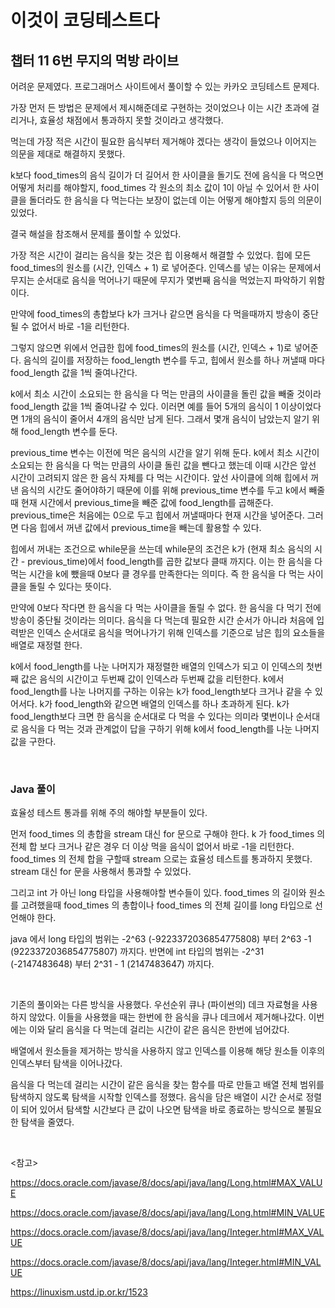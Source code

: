 # 이것이 코딩테스트다

## 챕터 11 6번 무지의 먹방 라이브

어려운 문제였다. 프로그래머스 사이트에서 풀이할 수 있는 카카오 코딩테스트 문제다.

가장 먼저 든 방법은 문제에서 제시해준데로 구현하는 것이었으나 이는 시간 초과에 걸리거나, 효율성 채점에서 통과하지 못할 것이라고 생각했다.

먹는데 가장 적은 시간이 필요한 음식부터 제거해야 겠다는 생각이 들었으나 이어지는 의문을 제대로 해결하지 못했다. 

k보다 food_times의 음식 길이가 더 길어서 한 사이클을 돌기도 전에 음식을 다 먹으면 어떻게 처리를 해야할지, food_times 각 원소의 최소 값이 1이 아닐 수 있어서 한 사이클을 돌더라도 한 음식을 다 먹는다는 보장이 없는데 이는 어떻게 해야할지 등의 의문이 있었다.

결국 해설을 참조해서 문제를 풀이할 수 있었다.

가장 적은 시간이 걸리는 음식을 찾는 것은 힙 이용해서 해결할 수 있었다. 힙에 모든 food_times의 원소를 (시간, 인덱스 + 1) 로 넣어준다. 인덱스를 넣는 이유는 문제에서 무지는 순서대로 음식을 먹어나기 때문에 무지가 몇번째 음식을 먹었는지 파악하기 위함이다.

만약에 food_times의 총합보다 k가 크거나 같으면 음식을 다 먹을때까지 방송이 중단될 수 없어서 바로 -1을 리턴한다.

그렇지 않으면 위에서 언급한 힙에 food_times의 원소를 (시간, 인덱스 + 1)로 넣어준다. 음식의 길이를 저장하는 food_length 변수를 두고, 힙에서 원소를 하나 꺼낼때 마다 food_length 값을 1씩 줄여나간다. 

k에서 최소 시간이 소요되는 한 음식을 다 먹는 만큼의 사이클을 돌린 값을 빼줄 것이라 food_length 값을 1씩 줄여나갈 수 있다. 이러면 예를 들어 5개의 음식이 1 이상이었다면 1개의 음식이 줄어서 4개의 음식만 남게 된다. 그래서 몇개 음식이 남았는지 알기 위해 food_length 변수를 둔다.

previous_time 변수는 이전에 먹은 음식의 시간을 알기 위해 둔다. k에서 최소 시간이 소요되는 한 음식을 다 먹는 만큼의 사이클 돌린 값을 뺀다고 했는데 이때 시간은 앞선 시간이 고려되지 않은 한 음식 자체를 다 먹는 시간이다. 앞선 사이클에 의해 힙에서 꺼낸 음식의 시간도 줄어야하기 때문에 이를 위해 previous_time 변수를 두고 k에서 빼줄때 현재 시간에서 previous_time을 빼준 값에 food_length를 곱해준다. previous_time은 처음에는 0으로 두고 힙에서 꺼낼때마다 현재 시간을 넣어준다. 그러면 다음 힙에서 꺼낸 값에서 previous_time을 빼는데 활용할 수 있다.

힙에서 꺼내는 조건으로 while문을 쓰는데 while문의 조건은 k가 (현재 최소 음식의 시간 - previous_time)에서 food_length를 곱한 값보다 클때 까지다. 이는 한 음식을 다 먹는 시간을 k에 뺐을때 0보다 클 경우를 만족한다는 의미다. 즉 한 음식을 다 먹는 사이클을 돌릴 수 있다는 뜻이다.

만약에 0보다 작다면 한 음식을 다 먹는 사이클을 돌릴 수 없다. 한 음식을 다 먹기 전에 방송이 중단될 것이라는 의미다. 음식을 다 먹는데 필요한 시간 순서가 아니라 처음에 입력받은 인덱스 순서대로 음식을 먹어나가기 위해 인덱스를 기준으로 남은 힙의 요소들을 배열로 재정렬 한다.

k에서 food_length를 나눈 나머지가 재정렬한 배열의 인덱스가 되고 이 인덱스의 첫번째 값은 음식의 시간이고 두번째 값이 인덱스라 두번째 값을 리턴한다. k에서 food_length를 나눈 나머지를 구하는 이유는 k가 food_length보다 크거나 같을 수 있어서다. k가 food_length와 같으면 배열의 인덱스를 하나 초과하게 된다. k가 food_length보다 크면 한 음식을 순서대로 다 먹을 수 있다는 의미라 몇번이나 순서대로 음식을 다 먹는 것과 관계없이 답을 구하기 위해 k에서 food_length를 나눈 나머지 값을 구한다.

<br>

### Java 풀이

효율성 테스트 통과를 위해 주의 해야할 부분들이 있다.

먼저 food_times 의 총합을 stream 대신 for 문으로 구해야 한다. k 가 food_times 의 전체 합 보다 크거나 같은 경우 더 이상 먹을 음식이 없어서 바로 -1을 리턴한다. food_times 의 전체 합을 구할때 stream 으로는 효율성 테스트를 통과하지 못했다. stream 대신 for 문을 사용해서 통과할 수 있었다.

그리고 int 가 아닌 long 타입을 사용해야할 변수들이 있다. food_times 의 길이와 원소를 고려했을때 food_times 의 총합이나 food_times 의 전체 길이를 long 타입으로 선언해야 한다.

java 에서 long 타입의 범위는 -2^63 (-9223372036854775808) 부터 2^63 -1 (9223372036854775807) 까지다. 반면에 int 타입의 범위는 -2^31 (-2147483648) 부터 2^31 - 1 (2147483647) 까지다.

<br>

기존의 풀이와는 다른 방식을 사용했다. 우선순위 큐나 (파이썬의) 데크 자료형을 사용하지 않았다. 이들을 사용했을 때는 한번에 한 음식을 큐나 데크에서 제거해나갔다. 이번에는 이와 달리 음식을 다 먹는데 걸리는 시간이 같은 음식은 한번에 넘어갔다.

배열에서 원소들을 제거하는 방식을 사용하지 않고 인덱스를 이용해 해당 원소들 이후의 인덱스부터 탐색을 이어나갔다.

음식을 다 먹는데 걸리는 시간이 같은 음식을 찾는 함수를 따로 만들고 배열 전체 범위를 탐색하지 않도록 탐색을 시작할 인덱스를 정했다. 음식을 담은 배열이 시간 순서로 정렬이 되어 있어서 탐색할 시간보다 큰 값이 나오면 탐색을 바로 종료하는 방식으로 불필요한 탐색을 줄였다.

<br>

<참고>

https://docs.oracle.com/javase/8/docs/api/java/lang/Long.html#MAX_VALUE

https://docs.oracle.com/javase/8/docs/api/java/lang/Long.html#MIN_VALUE

https://docs.oracle.com/javase/8/docs/api/java/lang/Integer.html#MAX_VALUE

https://docs.oracle.com/javase/8/docs/api/java/lang/Integer.html#MIN_VALUE

https://linuxism.ustd.ip.or.kr/1523



